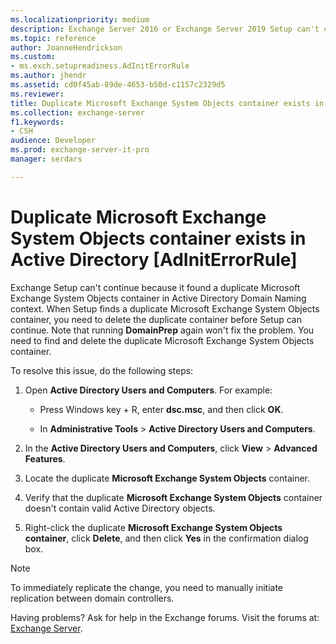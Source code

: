 ```yaml
---
ms.localizationpriority: medium
description: Exchange Server 2016 or Exchange Server 2019 Setup can't continue because another Microsoft Exchange System Object container exists in Active Directory.
ms.topic: reference
author: JoanneHendrickson
ms.custom:
- ms.exch.setupreadiness.AdInitErrorRule
ms.author: jhendr
ms.assetid: cd0f45ab-89de-4653-b50d-c1157c2329d5
ms.reviewer: 
title: Duplicate Microsoft Exchange System Objects container exists in Active Directory [AdInitErrorRule]
ms.collection: exchange-server
f1.keywords:
- CSH
audience: Developer
ms.prod: exchange-server-it-pro
manager: serdars

---
```


# Duplicate Microsoft Exchange System Objects container exists in Active Directory [AdInitErrorRule]

Exchange Setup can't continue because it found a duplicate Microsoft Exchange System Objects container in Active Directory Domain Naming context. When Setup finds a duplicate Microsoft Exchange System Objects container, you need to delete the duplicate container before Setup can continue. Note that running **DomainPrep** again won't fix the problem. You need to find and delete the duplicate Microsoft Exchange System Objects container.

To resolve this issue, do the following steps:

1. Open **Active Directory Users and Computers**. For example:

   - Press Windows key + R, enter **dsc.msc**, and then click **OK**.

   - In **Administrative Tools** \> **Active Directory Users and Computers**.

2. In the **Active Directory Users and Computers**, click **View** \> **Advanced Features**.

3. Locate the duplicate **Microsoft Exchange System Objects** container.

4. Verify that the duplicate **Microsoft Exchange System Objects** container doesn't contain valid Active Directory objects.

5. Right-click the duplicate **Microsoft Exchange System Objects container**, click **Delete**, and then click **Yes** in the confirmation dialog box.

> [!NOTE]
> To immediately replicate the change, you need to manually initiate replication between domain controllers.

Having problems? Ask for help in the Exchange forums. Visit the forums at: [Exchange Server](https://social.technet.microsoft.com/forums/office/home?category=exchangeserver).
